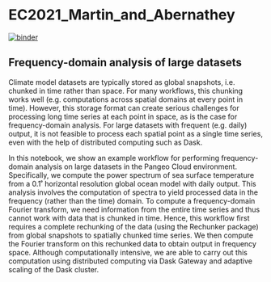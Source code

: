 # EC2021_Martin_and_Abernathey

[![binder](https://mybinder.org/badge_logo.svg)](https://binder.pangeo.io/v2/gh/pangeo-gallery/default-binder/master?urlpath=git-pull%3Frepo%3Dhttps%253A%252F%252Fgithub.com%252Fpaigem%252FEC2021_Martin_and_Abernathey%26urlpath%3Dlab%252Ftree%252FEC2021_Martin_and_Abernathey%252FPM_01_Frequency-Domain_Analysis_of_Large_Datasets.ipynb%26branch%3Dmain)

## Frequency-domain analysis of large datasets
Climate model datasets are typically stored as global snapshots, i.e. chunked in time rather than space. For many workflows, this chunking works well (e.g. computations across spatial domains at every point in time). However, this storage format can create serious challenges for processing long time series at each point in space, as is the case for frequency-domain analysis. For large datasets with frequent (e.g. daily) output, it is not feasible to process each spatial point as a single time series, even with the help of distributed computing such as Dask.

In this notebook, we show an example workflow for performing frequency-domain analysis on large datasets in the Pangeo Cloud environment. Specifically, we compute the power spectrum of sea surface temperature from a 0.1˚ horizontal resolution global ocean model with daily output. This analysis involves the computation of spectra to yield processed data in the frequency (rather than the time) domain. To compute a frequency-domain Fourier transform, we need information from the entire time series and thus cannot work with data that is chunked in time. Hence, this workflow first requires a complete rechunking of the data (using the Rechunker package) from global snapshots to spatially chunked time series. We then compute the Fourier transform on this rechunked data to obtain output in frequency space. Although computationally intensive, we are able to carry out this computation using distributed computing via Dask Gateway and adaptive scaling of the Dask cluster. 
